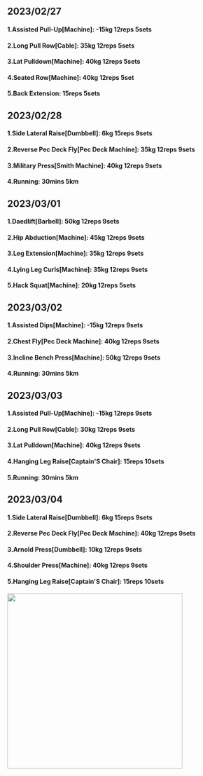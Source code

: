 ## 2023/02/27
#### 1.Assisted Pull-Up\[Machine\]: -15kg 12reps 5sets
#### 2.Long Pull Row\[Cable\]: 35kg 12reps 5sets
#### 3.Lat Pulldown\[Machine\]: 40kg 12reps 5sets
#### 4.Seated Row\[Machine\]: 40kg 12reps 5set
#### 5.Back Extension: 15reps 5sets

## 2023/02/28
#### 1.Side Lateral Raise\[Dumbbell\]: 6kg 15reps 9sets
#### 2.Reverse Pec Deck Fly\[Pec Deck Machine\]: 35kg 12reps 9sets
#### 3.Military Press\[Smith Machine\]: 40kg 12reps 9sets
#### 4.Running: 30mins 5km

## 2023/03/01
#### 1.Daedlift\[Barbell\]: 50kg 12reps 9sets
#### 2.Hip Abduction\[Machine\]: 45kg 12reps 9sets
#### 3.Leg Extension\[Machine\]: 35kg 12reps 9sets
#### 4.Lying Leg Curls\[Machine\]: 35kg 12reps 9sets
#### 5.Hack Squat\[Machine\]: 20kg 12reps 5sets

## 2023/03/02
#### 1.Assisted Dips\[Machine\]: -15kg 12reps 9sets
#### 2.Chest Fly\[Pec Deck Machine\]: 40kg 12reps 9sets
#### 3.Incline Bench Press\[Machine\]: 50kg 12reps 9sets
#### 4.Running: 30mins 5km

## 2023/03/03
#### 1.Assisted Pull-Up\[Machine\]: -15kg 12reps 9sets
#### 2.Long Pull Row\[Cable\]: 30kg 12reps 9sets
#### 3.Lat Pulldown\[Machine\]: 40kg 12reps 9sets
#### 4.Hanging Leg Raise\[Captain'S Chair\]: 15reps 10sets
#### 5.Running: 30mins 5km

## 2023/03/04
#### 1.Side Lateral Raise\[Dumbbell\]: 6kg 15reps 9sets
#### 2.Reverse Pec Deck Fly\[Pec Deck Machine\]: 40kg 12reps 9sets
#### 3.Arnold Press\[Dumbbell\]: 10kg 12reps 9sets
#### 4.Shoulder Press\[Machine\]: 40kg 12reps 9sets
#### 5.Hanging Leg Raise\[Captain'S Chair\]: 15reps 10sets

<img src='../_resources/__078.png' width='400px' />
